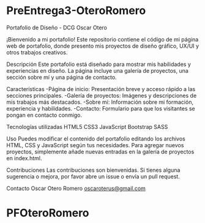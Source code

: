 # PreEntrega3-OteroRomero

Portafolio de Diseño - DCG Oscar Otero

¡Bienvenido a mi portafolio! Este repositorio contiene el código de mi página web de portafolio, donde presento mis proyectos de diseño gráfico, UX/UI y otros trabajos creativos.

Descripción
Este portafolio está diseñado para mostrar mis habilidades y experiencias en diseño. La página incluye una galería de proyectos, una sección sobre mí y una página de contacto.

Características
-Página de inicio: Presentación breve y acceso rápido a las secciones principales.
-Galería de proyectos: Imágenes y descripciones de mis trabajos más destacados.
-Sobre mí: Información sobre mi formación, experiencia y habilidades.
-Contacto: Formulario para que los visitantes se pongan en contacto conmigo.

Tecnologías utilizadas
HTML5
CSS3
JavaScript
Bootstrap
SASS

Uso
Puedes modificar el contenido del portafolio editando los archivos HTML, CSS y JavaScript según tus necesidades. Para agregar nuevos proyectos, simplemente añade nuevas entradas en la galería de proyectos en index.html.

Contribuciones
Las contribuciones son bienvenidas. Si tienes alguna sugerencia o mejora, por favor abre un issue o envía un pull request.

Contacto
Oscar Otero Romero
oscaroterus@gmail.com
# PFOteroRomero
